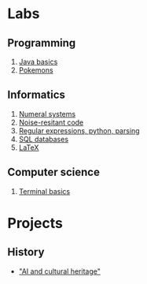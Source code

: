 # Labs

## Programming
1. <a href="1st_semester/programming/lab0">Java basics</a>  
2. <a href="1st_semester/programming/lab1">Pokemons</a>  

## Informatics

1. <a href="1st_semester/informatics/lab0">Numeral systems</a>  
2. <a href="1st_semester/informatics/lab1">Noise-resitant code</a>  
3. <a href="1st_semester/informatics/lab2">Regular expressions, python, parsing</a>
4. <a href="1st_semester/informatics/lab3">SQL databases</a>  
6. <a href="1st_semester/informatics/lab5">LaTeX</a>  

## Computer science
1. <a href="1st_semester/computer_science/lab0">Terminal basics</a>  

# Projects
## History
* <a href="1st_semester/history">"AI and cultural heritage"</a>
